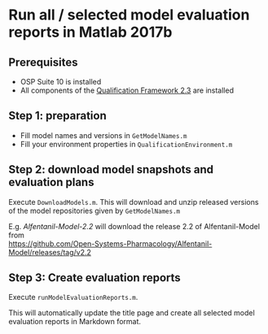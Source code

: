 # Run all / selected model evaluation reports in Matlab 2017b

## Prerequisites
* OSP Suite 10 is installed
* All components of the [Qualification Framework 2.3](https://github.com/Open-Systems-Pharmacology/QualificationPlan/releases/tag/v2.3) are installed

## Step 1: preparation
* Fill model names and versions in `GetModelNames.m`
* Fill your environment properties in `QualificationEnvironment.m`

## Step 2: download model snapshots and evaluation plans

Execute `DownloadModels.m`. This will download and unzip released versions of the model repositories given by `GetModelNames.m`

E.g. *Alfentanil-Model-2.2* will download the release 2.2 of Alfentanil-Model from <br>https://github.com/Open-Systems-Pharmacology/Alfentanil-Model/releases/tag/v2.2

## Step 3: Create evaluation reports

Execute `runModelEvaluationReports.m`. 

This will automatically update the title page and create all selected model evaluation reports in Markdown format.